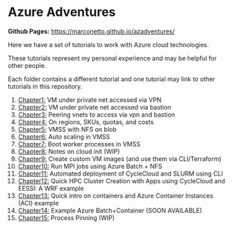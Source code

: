 # Azure Adventures


**Github Pages:** <https://marconetto.github.io/azadventures/>

Here we have a set of tutorials to work with Azure cloud technologies.

These tutorials represent my personal experience and may be helpful for other
people.

Each folder contains a different tutorial and one tutorial may link to other
tutorials in this repository.


1. [Chapter1:](chapter1/) VM under private net accessed via VPN
2. [Chapter2:](chapter2/) VM under private net accessed via bastion
3. [Chapter3:](chapter3/) Peering vnets to access via vpn and bastion
4. [Chapter4:](chapter4/) On regions, SKUs, quotas, and costs
5. [Chapter5:](chapter5/) VMSS with NFS on blob
6. [Chapter6:](chapter6/) Auto scaling in VMSS
7. [Chapter7:](chapter7/) Boot worker processes in VMSS
8. [Chapter8:](chapter8) Notes on cloud init (WIP)
9. [Chapter9:](chapter9/) Create custom VM images (and use them via CLI/Terraform)
10. [Chapter10:](chapter10/) Run MPI jobs using Azure Batch + NFS
11. [Chapter11:](chapter11/) Automated deployment of CycleCloud and SLURM using CLI
12. [Chapter12:](chapter12/) Quick HPC Cluster Creation with Apps using CycleCloud and EESSI: A WRF example
13. [Chapter13:](chapter13/) Quick intro on containers and Azure Container Instances (ACI) example
13. [Chapter14:](chapter14/) Example Azure Batch+Container (SOON AVAILABLE)
13. [Chapter15:](chapter15/) Process Pinning (WIP)


